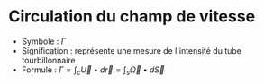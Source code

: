 # Circulation du champ de vitesse

- Symbole : $\Gamma$
- Signification : représente une mesure de l'intensité du tube tourbillonnaire
- Formule : $\Gamma = \int_c{\vec U \bullet d\vec r} = \int_s{\vec \Omega \bullet d\vec S}$
